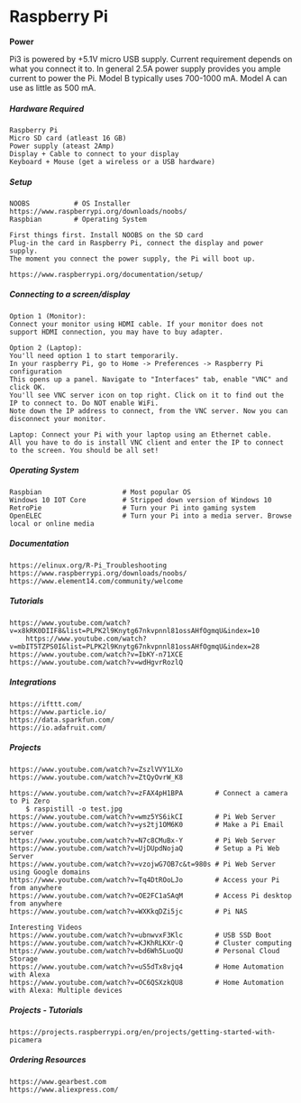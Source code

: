 # Raspberry Pi

**Power**

Pi3 is powered by +5.1V micro USB supply. Current requirement depends on what you connect it to. In general 2.5A power supply provides you ample current to power the Pi. Model B typically uses 700-1000 mA. Model A can use as little as 500 mA.

##### Hardware Required

```
Raspberry Pi
Micro SD card (atleast 16 GB)
Power supply (ateast 2Amp)
Display + Cable to connect to your display
Keyboard + Mouse (get a wireless or a USB hardware)
```

##### Setup

```
NOOBS           # OS Installer https://www.raspberrypi.org/downloads/noobs/
Raspbian        # Operating System

First things first. Install NOOBS on the SD card
Plug-in the card in Raspberry Pi, connect the display and power supply.
The moment you connect the power supply, the Pi will boot up.

https://www.raspberrypi.org/documentation/setup/
```

##### Connecting to a screen/display

```
Option 1 (Monitor):
Connect your monitor using HDMI cable. If your monitor does not support HDMI connection, you may have to buy adapter.

Option 2 (Laptop):
You'll need option 1 to start temporarily.
In your raspberry Pi, go to Home -> Preferences -> Raspberry Pi configuration
This opens up a panel. Navigate to "Interfaces" tab, enable "VNC" and click OK.
You'll see VNC server icon on top right. Click on it to find out the IP to connect to. Do NOT enable WiFi.
Note down the IP address to connect, from the VNC server. Now you can disconnect your monitor.

Laptop: Connect your Pi with your laptop using an Ethernet cable.
All you have to do is install VNC client and enter the IP to connect to the screen. You should be all set!
```

##### Operating System

```
Raspbian                    # Most popular OS
Windows 10 IOT Core         # Stripped down version of Windows 10
RetroPie                    # Turn your Pi into gaming system
OpenELEC                    # Turn your Pi into a media server. Browse local or online media
```

##### Documentation

```
https://elinux.org/R-Pi_Troubleshooting
https://www.raspberrypi.org/downloads/noobs/
https://www.element14.com/community/welcome
```

##### Tutorials

```
https://www.youtube.com/watch?v=x8kRK0DIIF8&list=PLPK2l9Knytg67nkvpnnl81ossAHfOgmqU&index=10
    https://www.youtube.com/watch?v=mbIT5TZPS0I&list=PLPK2l9Knytg67nkvpnnl81ossAHfOgmqU&index=28
https://www.youtube.com/watch?v=IbKY-n71XCE
https://www.youtube.com/watch?v=wdHgvrRozlQ
```

##### Integrations

```
https://ifttt.com/
https://www.particle.io/
https://data.sparkfun.com/
https://io.adafruit.com/
```

##### Projects

```
https://www.youtube.com/watch?v=ZszlVVY1LXo
https://www.youtube.com/watch?v=ZtQyOvrW_K8

https://www.youtube.com/watch?v=zFAX4pH1BPA        # Connect a camera to Pi Zero
    $ raspistill -o test.jpg
https://www.youtube.com/watch?v=wmz5YS6ikCI        # Pi Web Server
https://www.youtube.com/watch?v=ys2tj1OM6K0        # Make a Pi Email server
https://www.youtube.com/watch?v=N7c8CMuBx-Y        # Pi Web Server
https://www.youtube.com/watch?v=UjDUpdNojaQ        # Setup a Pi Web Server
https://www.youtube.com/watch?v=vzojwG7OB7c&t=980s # Pi Web Server using Google domains
https://www.youtube.com/watch?v=Tq4DtROoLJo        # Access your Pi from anywhere
https://www.youtube.com/watch?v=OE2FC1aSAqM        # Access Pi desktop from anywhere
https://www.youtube.com/watch?v=WXKkqDZi5jc        # Pi NAS

Interesting Videos
https://www.youtube.com/watch?v=ubnwvxF3Klc        # USB SSD Boot
https://www.youtube.com/watch?v=KJKhRLKXr-Q        # Cluster computing
https://www.youtube.com/watch?v=bd6Wh5LuoQU        # Personal Cloud Storage
https://www.youtube.com/watch?v=uS5dTx8vjq4        # Home Automation with Alexa
https://www.youtube.com/watch?v=OC6QSXzkQU8        # Home Automation with Alexa: Multiple devices
```

##### Projects - Tutorials

```
https://projects.raspberrypi.org/en/projects/getting-started-with-picamera

```

##### Ordering Resources

```
https://www.gearbest.com
https://www.aliexpress.com/
```

##### 



